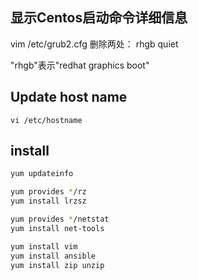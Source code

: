 

## 显示Centos启动命令详细信息
vim /etc/grub2.cfg
删除两处： rhgb quiet

"rhgb"表示"redhat graphics boot"

## Update host name
```
vi /etc/hostname
```

## install

```bash
yum updateinfo

yum provides */rz
yum install lrzsz

yum provides */netstat
yum install net-tools

yum install vim
yum install ansible
yum install zip unzip
```